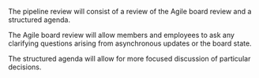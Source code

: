 The pipeline review will consist of a review of the Agile board review and a structured agenda.

The Agile board review will allow members and employees to ask any clarifying questions arising from asynchronous updates or the board state.

The structured agenda will allow for more focused discussion of particular decisions.